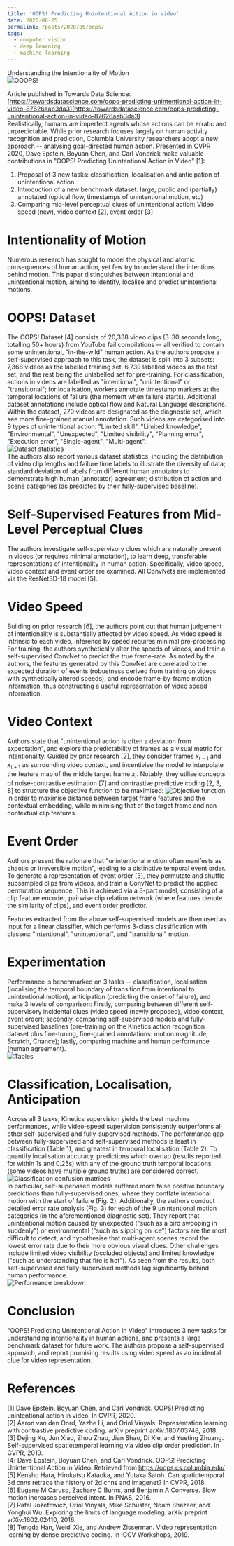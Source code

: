 ```yaml
---
title: 'OOPS! Predicting Unintentional Action in Video'
date: 2020-06-25
permalink: /posts/2020/06/oops/
tags:
  - computer vision
  - deep learning
  - machine learning
---
```

Understanding the Intentionality of Motion  
![OOOPS!](https://chinglamchoi.github.io/cchoi/files/oops.png)

Article published in Towards Data Science: [https://towardsdatascience.com/oops-predicting-unintentional-action-in-video-87626aab3da3](https://towardsdatascience.com/oops-predicting-unintentional-action-in-video-87626aab3da3)   
Realistically, humans are imperfect agents whose actions can be erratic and unpredictable. While prior research focuses largely on human activity recognition and prediction, Columbia University researchers adopt a new approach -- analysing goal-directed human action. Presented in CVPR 2020, Dave Epstein, Boyuan Chen, and Carl Vondrick make valuable contributions in "OOPS! Predicting Unintentional Action in Video" [1]:   
1. Proposal of 3 new tasks: classification, localisation and anticipation of unintentional action  
2. Introduction of a new benchmark dataset: large, public and (partially) annotated (optical flow, timestamps of unintentional motion, etc)  
3. Comparing mid-level perceptual clues of unintentional action: Video speed (new), video context [2], event order [3]  

Intentionality of Motion
======
Numerous research has sought to model the physical and atomic consequences of human action, yet few try to understand the intentions behind motion. This paper distinguishes between intentional and unintentional motion, aiming to identify, localise and predict unintentional motions.  
  
OOPS! Dataset
======
The OOPS! Dataset [4] consists of 20,338 video clips (3-30 seconds long, totalling 50+ hours) from YouTube fail compilations -- all verified to contain some unintentional, "in-the-wild" human action. As the authors propose a self-supervised approach to this task, the dataset is split into 3 subsets: 7,368 videos as the labelled training set, 6,739 labelled videos as the test set, and the rest being the unlabelled set for pre-training. For classification, actions in videos are labelled as "intentional", "unintentional" or "transitional"; for localisation, workers annotate timestamp markers at the temporal locations of failure (the moment when failure starts). Additional dataset annotations include optical flow and Natural Language descriptions. Within the dataset, 270 videos are designated as the diagnostic set, which see more fine-grained manual annotation. Such videos are categorised into 9 types of unintentional action: "Limited skill", "Limited knowledge", "Environmental", "Unexpected", "Limited visibility", "Planning error", "Execution error", "Single-agent", "Multi-agent".  
![Dataset statistics](https://chinglamchoi.github.io/cchoi/files/stats.png)  
The authors also report various dataset statistics, including the distribution of video clip lengths and failure time labels to illustrate the diversity of data; standard deviation of labels from different human annotators to demonstrate high human (annotator) agreement; distribution of action and scene categories (as predicted by their fully-supervised baseline).  

Self-Supervised Features from Mid-Level Perceptual Clues
======
The authors investigate self-supervisory clues which are naturally present in videos (or requires minimal annotation), to learn deep, transferable representations of intentionality in human action. Specifically, video speed, video context and event order are examined. All ConvNets are implemented via the ResNet3D-18 model [5].  

Video Speed
======
Building on prior research [6], the authors point out that human judgement of intentionality is substantially affected by video speed. As video speed is intrinsic to each video, inference by speed requires minimal pre-processing. For training, the authors synthetically alter the speeds of videos, and train a self-supervised ConvNet to predict the true frame-rate. As noted by the authors, the features generated by this ConvNet are correlated to the expected duration of events (robustness derived from training on videos with synthetically altered speeds), and encode frame-by-frame motion information, thus constructing a useful representation of video speed information.  

Video Context
======
Authors state that "unintentional action is often a deviation from expectation", and explore the predictability of frames as a visual metric for intentionality. Guided by prior research [2], they consider frames $x_{t-1}$ and $x_{t+1}$ as surrounding video context, and incentivise the model to interpolate the feature map of the middle target frame $x_t$. Notably, they utilise concepts of noise-contrastive estimation [7] and contrastive predictive coding [2, 3, 8] to structure the objective function to be maximised:
![Objective function](https://chinglamchoi.github.io/cchoi/files/objective.png)  
in order to maximise distance between target frame features and the contextual embedding, while minimising that of the target frame and non-contextual clip features.  

Event Order
======
Authors present the rationale that "unintentional motion often manifests as chaotic or irreversible motion", leading to a distinctive temporal event order. To generate a representation of event order [3], they permutate and shuffle subsampled clips from videos, and train a ConvNet to predict the applied permutation sequence. This is achieved via a 3-part model, consisting of a clip feature encoder, pairwise clip relation network (where features denote the similarity of clips), and event order predictor.
  
Features extracted from the above self-supervised models are then used as input for a linear classifier, which performs 3-class classification with classes: "intentional", "unintentional", and "transitional" motion.
  
Experimentation
======
Performance is benchmarked on 3 tasks -- classification, localisation (localising the temporal boundary of transition from intentional to unintentional motion), anticipation (predicting the onset of failure), and make 3 levels of comparison: Firstly, comparing between different self-supervisory incidental clues (video speed (newly proposed), video context, event order); secondly, comparing self-supervised models and fully-supervised baselines (pre-training on the Kinetics action recognition dataset plus fine-tuning, fine-grained annotations: motion magnitude, Scratch, Chance); lastly, comparing machine and human performance (human agreement).  
![Tables](https://chinglamchoi.github.io/cchoi/files/tables.png)  
  
Classification, Localisation, Anticipation
======
Across all 3 tasks, Kinetics supervision yields the best machine performances, while video-speed supervision consistently outperforms all other self-supervised and fully-supervised methods. The performance gap between fully-supervised and self-supervised methods is least in classification (Table 1), and greatest in temporal localisation (Table 2). To quantify localisation accuracy, predictions which overlap (results reported for within 1s and 0.25s) with any of the ground truth temporal locations (some videos have multiple ground truths) are considered correct.  
![Classification confusion matrices](https://chinglamchoi.github.io/cchoi/files/confusion.png)  
In particular, self-supervised models suffered more false positive boundary predictions than fully-supervised ones, where they conflate intentional motion with the start of failure (Fig. 2). Additionally, the authors conduct detailed error rate analysis (Fig. 3) for each of the 9 unintentional motion categories (in the aforementioned diagnostic set). They report that unintentional motion caused by unexpected ("such as a bird swooping in suddenly") or environmental ("such as slipping on ice") factors are the most difficult to detect, and hypothesise that multi-agent scenes record the lowest error rate due to their more obvious visual clues. Other challenges include limited video visibility (occluded objects) and limited knowledge ("such as understanding that fire is hot"). As seen from the results, both self-supervised and fully-supervised methods lag significantly behind human performance.  
![Performance breakdown](https://chinglamchoi.github.io/cchoi/files/performance.png)  

Conclusion
======
"OOPS! Predicting Unintentional Action in Video" introduces 3 new tasks for understanding intentionality in human actions, and presents a large benchmark dataset for future work. The authors propose a self-supervised approach, and report promising results using video speed as an incidental clue for video representation.  
  
References
======
[1] Dave Epstein, Boyuan Chen, and Carl Vondrick. OOPS! Predicting unintentional action in video. In CVPR, 2020.  
[2] Aaron van den Oord, Yazhe Li, and Oriol Vinyals. Representation learning with contrastive predictive coding. arXiv preprint arXiv:1807.03748, 2018.  
[3] Dejing Xu, Jun Xiao, Zhou Zhao, Jian Shao, Di Xie, and Yueting Zhuang. Self-supervised spatiotemporal learning via video clip order prediction. In CVPR, 2019.  
[4] Dave Epstein, Boyuan Chen, and Carl Vondrick. OOPS! Predicting Unintentional Action in Video. Retrieved from https://oops.cs.columbia.edu/  
[5] Kensho Hara, Hirokatsu Kataoka, and Yutaka Satoh. Can spatiotemporal 3d cnns retrace the history of 2d cnns and imagenet? In CVPR, 2018.  
[6] Eugene M Caruso, Zachary C Burns, and Benjamin A Converse. Slow motion increases perceived intent. In PNAS, 2016.  
[7] Rafal Jozefowicz, Oriol Vinyals, Mike Schuster, Noam Shazeer, and Yonghui Wu. Exploring the limits of language modeling. arXiv preprint arXiv:1602.02410, 2016.  
[8] Tengda Han, Weidi Xie, and Andrew Zisserman. Video representation learning by dense predictive coding. In ICCV Workshops, 2019.  
